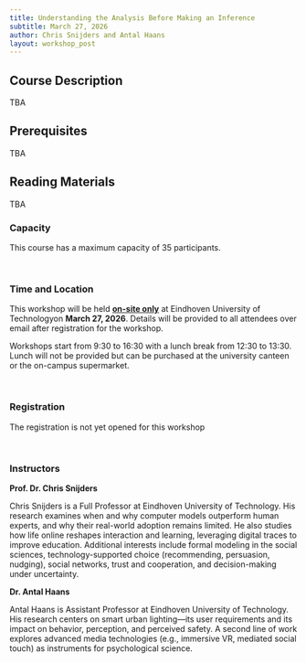 ```yaml
---
title: Understanding the Analysis Before Making an Inference
subtitle: March 27, 2026
author: Chris Snijders and Antal Haans
layout: workshop_post
---
```


## Course Description

TBA
<br>
## Prerequisites

TBA
<br>

## Reading Materials

TBA
<br>

### Capacity

This course has a maximum capacity of 35 participants.

<br>

### Time and Location

This workshop will be held <ins>**on-site only**</ins> at Eindhoven University of Technologyon **March 27, 2026**. Details will be provided to all attendees over email after registration for the workshop.

Workshops start from 9:30 to 16:30 with a lunch break from 12:30 to 13:30. Lunch will not be provided but can be purchased at the university canteen or the on-campus supermarket. 

<br>

### Registration

The registration is not yet opened for this workshop


<br>

### Instructors

**Prof. Dr. Chris Snijders**

Chris Snijders is a Full Professor at Eindhoven University of Technology. His research examines when and why computer models outperform human experts, and why their real-world adoption remains limited. He also studies how life online reshapes interaction and learning, leveraging digital traces to improve education. Additional interests include formal modeling in the social sciences, technology-supported choice (recommending, persuasion, nudging), social networks, trust and cooperation, and decision-making under uncertainty.

**Dr. Antal Haans**

Antal Haans is Assistant Professor at Eindhoven University of Technology. His research centers on smart urban lighting—its user requirements and its impact on behavior, perception, and perceived safety. A second line of work explores advanced media technologies (e.g., immersive VR, mediated social touch) as instruments for psychological science. 
